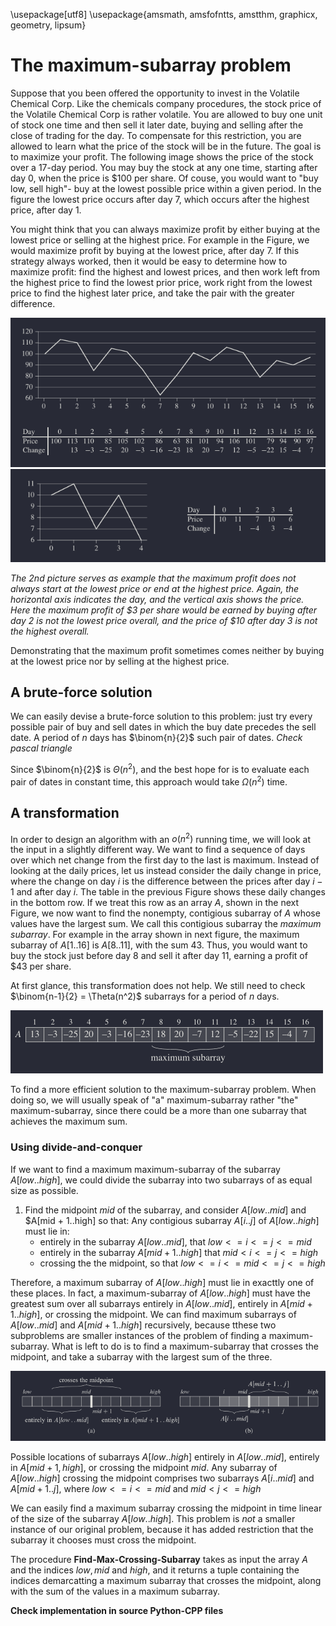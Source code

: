 \usepackage[utf8] 
\usepackage{amsmath, amsfofntts, amstthm, graphicx, geometry, lipsum}


# The maximum-subarray problem

Suppose that you been offered the opportunity to invest in the Volatile Chemical Corp. 
Like the chemicals company procedures, the stock price of the Volatile Chemical Corp 
is rather volatile. You are allowed to buy one unit of stock one time and then sell it 
later date, buying and selling after the close of trading for the day. To compensate 
for this restriction, you are allowed to learn what the price of the stock will be in 
the future. The goal is to maximize your profit. The following image shows the price 
of the stock over a 17-day period. You may buy the stock at any one time, starting after
day 0, when the price is $100 per share. Of couse, you would want to "buy low, sell high"-
buy at the lowest possible price within a given period. In the figure the lowest price 
occurs after day 7, which occurs after the highest price, after day 1. 

You might think that you can always maximize profit by either buying at the lowest price
or selling at the highest price. For example in the Figure, we would maximize profit by 
buying at the lowest price, after day 7. If this strategy always worked, then it would be 
easy to determine how to maximize profit: find the highest and lowest prices, and then work 
left from the highest price to find the lowest prior price, work right from the lowest price 
to find the highest later price, and take the pair with the greater difference.


![Figure 4-1](./fig4-1.png)
![Figure 4-2](./fig4-2.png)

*The 2nd picture serves as example that the maximum profit does not always start at the 
lowest price or end at the highest price. Again, the horizontal axis indicates the day, 
and the vertical axis shows the price. Here the maximum profit of $3 per share would be 
earned by buying after day 2 is not the lowest price overall, and the price of $10 after 
day 3 is not the highest overall.*

Demonstrating that the maximum profit sometimes comes neither by buying at the lowest price 
nor by selling at the highest price. 

## A brute-force solution 

We can easily devise a brute-force solution to this problem: just try every possible pair of 
buy and sell dates in which the buy date precedes the sell date. A period of $n$ days has 
$\binom{n}{2}$ such pair of dates. *Check pascal triangle*

Since $\binom{n}{2}$ is $\Theta(n^2)$, and the best hope for is to evaluate each pair of dates 
in constant time, this approach would take $\Omega(n^2)$ time. 

## A transformation 

In order to design an algorithm with an $o(n^2)$ running time, we will look at the input in a 
slightly different way. We want to find a sequence of days over which net change from the first 
day to the last is maximum. Instead of looking at the daily prices, let us instead consider the 
daily change in price, where the change on day $i$ is the difference between the prices after 
day $i - 1$ and after day $i$. The table in the previous Figure shows these daily changes in the 
bottom row. If we treat this row as an array $A$, shown in the next Figure, we now want to find 
the nonempty, contigious subarray of $A$ whose values have the largest sum. We call this contigious 
subarray the *maximum subarray*. For example in the array shown in next figure, the maximum subarray 
of $A[1..16]$ is $A[8..11]$, with the sum 43. Thus, you would want to buy the stock just before day 8 
and sell it after day 11, earning a profit of $43 per share. 

At first glance, this transformation does not help. We still need to check $\binom{n-1}{2} = \Theta(n^2)$ 
subarrays for a period of $n$ days.

![Figure 4-3](./fig4-3.png)

To find a more efficient solution to the maximum-subarray problem. When doing so, we will usually speak of 
"a" maximum-subarray rather "the" maximum-subarray, since there could be a more than one subarray that achieves
the maximum sum.

### Using divide-and-conquer 

If we want to find a maximum maximum-subarray of the subarray $A[low..high]$, we could divide the subarray into 
two subarrays of as equal size as possible. 

  1) Find the midpoint $mid$ of the subarray, and consider $A[low..mid]$ and $A[mid + 1..high] so that: 
    Any contigious subarray $A[i..j]$ of $A[low..high]$ must lie in:
      - entirely in the subarray $A[low..mid]$, that $low <= i <= j <= mid$
      - entirely in the subarray $A[mid + 1..high]$ that $mid < i <= j <= high$ 
      - crossing the the midpoint, so that $low <= i <= mid <= j <= high$ 

Therefore, a maximum subarray of $A[low..high]$ must lie in exacttly one of these places. In fact, 
a maximum-subarray of $A[low..high]$ must have the greatest sum over all subarrays entirely in $A[low..mid]$,
entirely in $A[mid + 1..high]$, or crossing the midpoint. We can find maximum subarrays of $A[low..mid]$ and 
$A[mid + 1..high]$ recursively, because tthese two subproblems are smaller instances of the problem of finding 
a maximum-subarray. What is left to do is to find a maximum-subarray that crosses the midpoint, and take a 
subarray with the largest sum of the three. 

![Figure 4-4](./fig4-4.png)

Possible locations of subarrays $A[low..high]$ entirely in $A[low..mid]$, entirely in $A[mid + 1, high]$, 
or crossing the midpoint $mid$. Any subarray of $A[low..high]$ crossing the midpoint comprises two subarrays 
$A[i..mid]$ and $A[mid + 1..j]$, where $low <= i <= mid$ and $mid < j <= high$ 

We can easily find a maximum subarray crossing the midpoint in time linear of the size of the subarray 
$A[low..high]$. This problem is *not* a smaller instance of our original problem, because it has added restriction 
that the subarray it chooses must cross the midpoint. 

The procedure **Find-Max-Crossing-Subarray** takes as input the array $A$ and the indices $low, mid$ and $high$, 
and it returns a tuple containing the indices demarcatting a maximum subarray  that crosses the midpoint, 
along with the sum of the values in a maximum subarray. 

**Check implementation in source Python-CPP files** 

